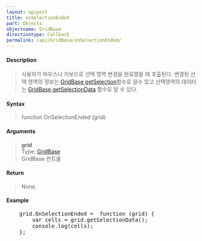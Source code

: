 ```yaml
---
layout: apipost
title: onSelectionEnded
part: Objects
objectname: GridBase
directiontype: Callback
permalink: /api/GridBase/onSelectionEnded/
---
```



#### Description

> 사용자가 마우스나 키보드로 선택 영역 변경을 완료했을 때 호출된다. 변경된 선택 영역의 정보는 [GridBase getSelection](/api/GridBase/getSelection/)함수로 알수 있고 선택영역의 데이터는 
[GridBase getSelectionData](/api/GridBase/getSelectionData/) 함수로 알 수 있다.  

#### Syntax

> function OnSelectionEnded (grid)  

#### Arguments

> **grid**  
> Type: [GridBase](/api/types/GridBase/)  
> GridBase 컨트롤  

#### Return

> None.  

#### Example

<pre class="prettyprint">
    grid.OnSelectionEnded =  function (grid) {
        var cells = grid.getSelectionData();
        console.log(cells);  
    };
</pre>

